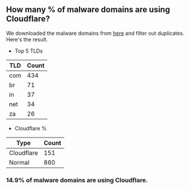 ## How many % of malware domains are using Cloudflare?


We downloaded the malware domains from [here](https://urlhaus.abuse.ch) and filter out duplicates.
Here's the result.


[//]: # (start replacement)


- Top 5 TLDs

| TLD | Count |
| --- | --- |
| com | 434 |
| br | 71 |
| in | 37 |
| net | 34 |
| za | 26 |


- Cloudflare %

| Type | Count |
| --- | --- |
| Cloudflare | 151 |
| Normal | 860 |


### 14.9% of malware domains are using Cloudflare.